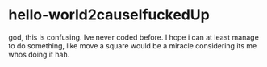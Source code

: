 # hello-world2causeIfuckedUp
god, this is confusing. Ive never coded before.
I hope i can at least manage to do something, like move a square would be a miracle considering its me whos doing it hah.
